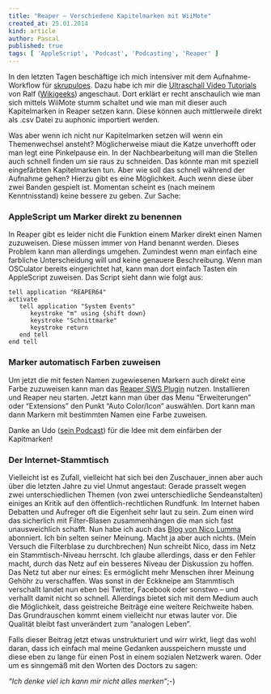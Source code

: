 ```yaml
---
title: "Reaper – Verschiedene Kapitelmarken mit WiiMote"
created_at: 25.01.2014
kind: article
author: Pascal
published: true
tags: [ 'AppleScript', 'Podcast', 'Podcasting', 'Reaper' ]
---
```

In den letzten Tagen beschäftige ich mich intensiver mit dem Aufnahme-Workflow für [skrupuloes](http://skrupuloes.de/ ). Dazu habe ich mir die [Ultraschall Video Tutorials](http://ultraschall.wikigeeks.de/ ) von Ralf ([Wikigeeks](http://wikigeeks.de/ )) angeschaut. Dort erklärt er recht anschaulich wie man sich mittels WiiMote stumm schaltet und wie man mit dieser auch Kapitelmarken in Reaper setzen kann. Diese können auch mittlerweile direkt als .csv Datei zu auphonic importiert werden.

Was aber wenn ich nicht nur Kapitelmarken setzen will wenn ein Themenwechsel ansteht? Möglicherweise miaut die Katze unverhofft oder man legt eine Pinkelpause ein. In der Nachbearbeitung will man die Stellen auch schnell finden um sie raus zu schneiden. Das könnte man mit speziell eingefärbten Kapitelmarken tun. Aber wie soll das schnell während der Aufnahme gehen? Hierzu gibt es eine Möglichkeit. Auch wenn diese über zwei Banden gespielt ist. Momentan scheint es (nach meinem Kenntnisstand) keine bessere zu geben. Zur Sache:

<!-- more -->

### AppleScript um Marker direkt zu benennen
In Reaper gibt es leider nicht die Funktion einem Marker direkt einen Namen zuzuweisen. Diese müssen immer von Hand benannt werden. Dieses Problem kann man allerdings umgehen. Zumindest wenn man einfach eine farbliche Unterscheidung will und keine genauere Beschreibung. Wenn man OSCulator bereits eingerichtet hat, kann man dort einfach Tasten ein AppleScript zuweisen.
Das Script sieht dann wie folgt aus:
<pre><code>tell application "REAPER64"
activate
   tell application "System Events"
      keystroke "m" using {shift down}
      keystroke "Schnittmarke"
      keystroke return
   end tell
end tell
</code></pre>

### Marker automatisch Farben zuweisen
Um jetzt die mit festen Namen zugewiesenen Markern auch direkt eine Farbe zuzuweisen kann man das [Reaper SWS Plugin](http://code.google.com/p/sws-extension/ ) nutzen. Installieren und Reaper neu starten. Jetzt kann man über das Menu “Erweiterungen” oder “Extensions” den Punkt “Auto Color/Icon” auswählen.
Dort kann man dann Markern mit bestimmten Namen eine Farbe zuweisen.

Danke an Udo ([sein Podcast](http://www.fernsehmuell.de/ )) für die Idee mit dem einfärben der Kapitmarken!

### Der Internet-Stammtisch
Vielleicht ist es Zufall, vielleicht hat sich bei den Zuschauer_innen aber auch über die letzten Jahre zu viel Unmut angestaut: Gerade prasselt wegen zwei unterschiedlichen Themen (von zwei unterschiedliche Sendeanstalten) einiges an Kritik auf den öffentlich-rechtlichen Rundfunk.
Im Internet haben Debatten und Aufreger oft die Eigenheit sehr laut zu sein. Zum einen wird das sicherlich mit Filter-Blasen zusammenhängen die man sich fast unausweichlich schafft.
Nun habe ich auch das [Blog von Nico Lumma](http://lumma.de/2014/01/27/die-sache-mit-lanz-jauch-und-all-den-anderen/ ) abonniert. Ich bin selten seiner Meinung. Macht ja aber auch nichts. (Mein Versuch die Filterblase zu durchbrechen)
Nun schreibt Nico, dass im Netz ein Stammtisch-Niveau herrscht. Ich glaube allerdings, dass er den Fehler macht, durch das Netz auf ein besseres Niveau der Diskussion zu hoffen. Das Netz tut aber nur eines: Es ermöglicht mehr Menschen ihrer Meinung Gehöhr zu verschaffen. Was sonst in der Eckkneipe am Stammtisch verschallt landet nun eben bei Twitter, Facebook oder sonstwo – und verhallt damit nicht so schnell. Allerdings bietet sich mit dem Medium auch die Möglichkeit, dass geistreiche Beiträge eine weitere Reichweite haben. Das Grundrauschen kommt einem vielleicht nur etwas lauter vor. Die Qualität bleibt fast unverändert zum “analogen Leben”.

Falls dieser Beitrag jetzt etwas unstrukturiert und wirr wirkt, liegt das wohl daran, dass ich einfach mal meine Gedanken ausspeichern musste und diese eben zu lange für einen Post in einem sozialen Netzwerk waren.
Oder um es sinngemäß mit den Worten des Doctors zu sagen:

*“Ich denke viel ich kann mir nicht alles merken”*;-) 